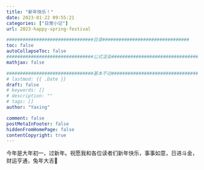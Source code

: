 ```yaml
---
title: "新年快乐！"
date: 2023-01-22 09:55:21
categories: ["日常小记"]
url: 2023-happy-spring-festival

################################目录################################
toc: false
autoCollapseToc: false
################################公式渲染################################
mathjax: false

################################基本不动################################
# lastmod: {{ .Date }}
draft: false
# keywords: []
# description: ""
# tags: []
author: "Yaxing"

comment: false
postMetaInFooter: false
hiddenFromHomePage: false
contentCopyright: true
---
```


今年是大年初一，过新年。祝愿我和各位读者们新年快乐，事事如意，日进斗金，财运亨通，兔年大吉🎉

